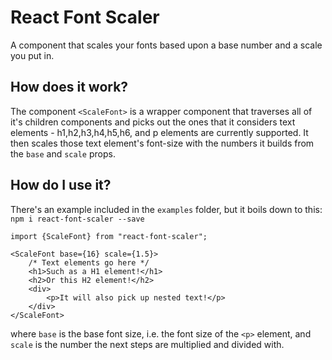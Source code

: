# React Font Scaler
A component that scales your fonts based upon a base number and a scale you put in.

## How does it work?
The component `<ScaleFont>` is a wrapper component that traverses all of it's children components and picks out the ones that it considers text elements - h1,h2,h3,h4,h5,h6, and p elements are currently supported. It then scales those text element's font-size with the numbers it builds from the `base` and `scale` props.

## How do I use it?
There's an example included in the `examples` folder, but it boils down to this:
`npm i react-font-scaler --save`
``` 
import {ScaleFont} from "react-font-scaler";

<ScaleFont base={16} scale={1.5}>
    /* Text elements go here */
    <h1>Such as a H1 element!</h1>
    <h2>Or this H2 element!</h2>
    <div>
        <p>It will also pick up nested text!</p>
    </div>
</ScaleFont>
```

where `base` is the base font size, i.e. the font size of the `<p>` element, and `scale` is the number the next steps are multiplied and divided with.
